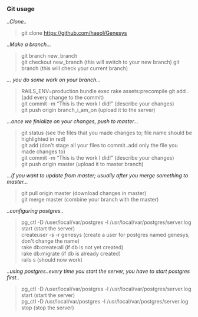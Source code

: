 ### Git usage

*..Clone..*
> git clone https://github.com/haeol/Genesys

*..Make a branch…*
> git branch new_branch <br/>
> git checkout new_branch (this will switch to your new branch)
> git branch (this will check your current branch)

*… you do some work on your branch…*
> RAILS_ENV=production bundle exec rake assets:precompile
> git add . (add every change to the commit) <br/>
> git commit -m “This is the work I did!” (describe your changes)<br/>
> git push origin branch_i_am_on (upload it to the server)<br/>

*…once we finialize on your changes, push to master…*
> git status (see the files that you made changes to; file name should be highlighted in red) <br/>
> git add <file name that you made changes to> (don't stage all your files to commit..add only the file you made changes to)</br>
> git commit -m “This is the work I did!” (describe your changes)<br/>
> git push origin master (upload it to master branch)<br/>

*…if you want to update from master; usually after you merge something to master…*
> git pull origin master (download changes in master)<br/>
> git merge master (combine your branch with the master)<br/>

*..configuring postgres..*
> pg_ctl -D /user/local/var/postgres -l /usr/local/var/postgres/server.log start (start the server) <br/>
> createuser -s -r genesys (create a user for postgres named genesys, don't change the name) <br/>
> rake db:create:all (if db is not yet created) <br/>
> rake db:migrate    (if db is already created) <br/>
> rails s            (should now work) <br/>

*..using postgres..every time you start the server, you have to start postgres first..*
> pg_ctl -D /user/local/var/postgres -l /usr/local/var/postgres/server.log start (start the server) <br/>
> pg_ctl -D /usr/local/var/postgres -l /usr/local/var/postgres/server.log stop  (stop the server) <br/>

